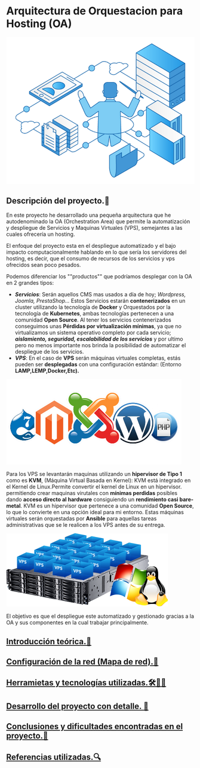 # Arquitectura de Orquestacion para Hosting (OA)

![titulo](./imagenes/titulo.png)

## Descripción del proyecto.📣

En este proyecto he desarrollado una pequeña arquitectura que he autodenominado la OA (Orchestration Area) que permite la automatización y despliegue de Servicios y Maquinas Virtuales (VPS), semejantes a las cuales ofrecería un hosting.

El enfoque del proyecto esta en el despliegue automatizado y el bajo impacto computacionalmente hablando en lo que sería los servidores del hosting, es decir, que el consumo de recursos de los servicios y vps ofrecidos sean poco pesados.

Podemos diferenciar los ""productos"" que podríamos desplegar con la OA en 2 grandes tipos:

- ***Servicios***: Serán aquellos CMS mas usados a día de hoy; *Wordpress, Joomla, PrestaShop...* Estos Servicios estarán **contenerizados** en un cluster utilizando la tecnología de **Docker** y Orquestados por la tecnología de **Kubernetes**, ambas tecnologías pertenecen a una comunidad **Open Source**. Al tener los servicios contenerizados conseguimos unas **Pérdidas por virtualización mínimas**, ya que no virtualizamos un sistema operativo completo por cada servicio; ***aislamiento, seguridad, escalabilidad de los servicios*** y por ultimo pero no menos importante nos brinda la posibilidad de automatizar el despliegue de los servicios.
- ***VPS***: En el caso de **VPS** serán máquinas virtuales completas, estás pueden ser **desplegadas** con una configuración estándar: (Entorno **LAMP,LEMP,Docker,Etc).**

![cms](./imagenes/cms.png)

Para los VPS se levantarán maquinas utilizando un **hipervisor de Tipo 1** como es **KVM**, (Máquina Virtual Basada en Kernel): KVM está integrado en el Kernel de Linux.Permite convertir el kernel de Linux en un hipervisor. permitiendo crear maquinas virutales con **mínimas perdidas** posibles dando **acceso directo al hardware** consiguiendo un **rendimiento casi bare-metal**. KVM es un hipervisor que pertenece a una comunidad **Open Source**, lo que lo convierte en una opción ideal para mi entorno. Estas máquinas virtuales serán orquestadas por **Ansible** para aquellas tareas administrativas que se le realicen a los VPS antes de su entrega.

![vps](./imagenes/vps.png)

El objetivo es que el despliegue este automatizado y gestionado gracias a la OA y sus componentes en la cual trabajar principalmente.

## [Introducción teórica.📖](hojas/introTeorica.md)
## [Configuración de la red (Mapa de red).🔌](hojas/ConfiguracionDeLaRed.md)
## [Herramietas y tecnologías utilizadas.🛠️👨‍💻](hojas/tecnologias.md)
## [Desarrollo del proyecto con detalle. 📝](hojas/desarolloProyecto/desarrolloProyecto.md)
## [Conclusiones y dificultades encontradas en el proyecto.💭](hojas/concluYdificultades.md)
## [Referencias utilizadas.🔍](hojas/desarolloProyecto/referencias.md)
